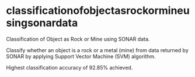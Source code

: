 # classificationofobjectasrockormineusingsonardata

Classification of Object as Rock or Mine using SONAR data.

Classify whether an object is a rock or a metal (mine) from data returned by SONAR by applying Support Vector Machine (SVM) algorithm. 

Highest classification accuracy of 92.85% achieved.
